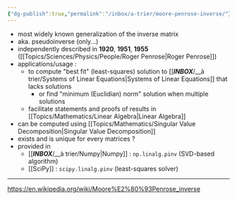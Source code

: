 ```yaml
---
{"dg-publish":true,"permalink":"/inbox/a-trier/moore-penrose-inverse/"}
---
```


- most widely known generalization of the inverse matrix
- aka. pseudoinverse (only...)
- independently described in **1920**, **1951**, **1955** ([[Topics/Sciences/Physics/People/Roger Penrose|Roger Penrose]])
- applications/usage :
	- to compute "best fit" (least-squares) solution to [[___INBOX___/__à trier/Systems of Linear Equations|Systems of Linear Equations]] that lacks solutions
		- or find "minimum (Euclidian) norm" solution when multiple solutions
	- facilitate statements and proofs of results in [[Topics/Mathematics/Linear Algebra|Linear Algebra]]
- can be computed using [[Topics/Mathematics/Singular Value Decomposition|Singular Value Decomposition]]
- exists and is unique for every matrices ?
- provided in
	- [[___INBOX___/__à trier/Numpy|Numpy]] : `np.linalg.pinv` (SVD-based algorithm)
	- [[SciPy]] : `scipy.linalg.pinv` (least-squares solver)

---
https://en.wikipedia.org/wiki/Moore%E2%80%93Penrose_inverse
